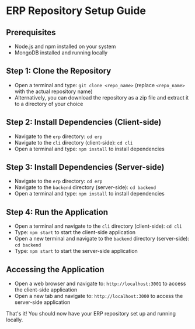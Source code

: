 # ERP Repository Setup Guide

## Prerequisites

- Node.js and npm installed on your system
- MongoDB installed and running locally

## Step 1: Clone the Repository

- Open a terminal and type: `git clone <repo_name>` (replace `<repo_name>` with the actual repository name)
- Alternatively, you can download the repository as a zip file and extract it to a directory of your choice

## Step 2: Install Dependencies (Client-side)

- Navigate to the `erp` directory: `cd erp`
- Navigate to the `cli` directory (client-side): `cd cli`
- Open a terminal and type: `npm install` to install dependencies

## Step 3: Install Dependencies (Server-side)

- Navigate to the `erp` directory: `cd erp`
- Navigate to the `backend` directory (server-side): `cd backend`
- Open a terminal and type: `npm install` to install dependencies

## Step 4: Run the Application

- Open a terminal and navigate to the `cli` directory (client-side): `cd cli`
- Type: `npm start` to start the client-side application
- Open a new terminal and navigate to the `backend` directory (server-side): `cd backend`
- Type: `npm start` to start the server-side application

## Accessing the Application

- Open a web browser and navigate to: `http://localhost:3001` to access the client-side application
- Open a new tab and navigate to: `http://localhost:3000` to access the server-side application

That's it! You should now have your ERP repository set up and running locally.
